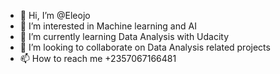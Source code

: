 - 👋 Hi, I’m @Eleojo
- 👀 I’m interested in Machine learning and AI
- 🌱 I’m currently learning Data Analysis with Udacity
- 💞️ I’m looking to collaborate on Data Analysis related projects
- 📫 How to reach me +2357067166481

<!---
Eleojo/Eleojo is a ✨ special ✨ repository because its `README.md` (this file) appears on your GitHub profile.
You can click the Preview link to take a look at your changes.
--->
